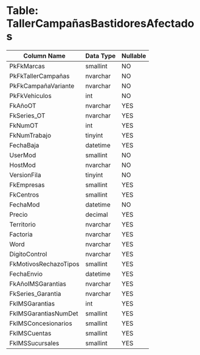# Table: TallerCampañasBastidoresAfectados

| Column Name | Data Type | Nullable |
|-------------|-----------|----------|
| PkFkMarcas | smallint | NO |
| PkFkTallerCampañas | nvarchar | NO |
| PkFkCampañaVariante | nvarchar | NO |
| PkFkVehiculos | int | NO |
| FkAñoOT | nvarchar | YES |
| FkSeries_OT | nvarchar | YES |
| FkNumOT | int | YES |
| FkNumTrabajo | tinyint | YES |
| FechaBaja | datetime | YES |
| UserMod | smallint | NO |
| HostMod | nvarchar | NO |
| VersionFila | tinyint | NO |
| FkEmpresas | smallint | YES |
| FkCentros | smallint | YES |
| FechaMod | datetime | NO |
| Precio | decimal | YES |
| Territorio | nvarchar | YES |
| Factoria | nvarchar | YES |
| Word | nvarchar | YES |
| DigitoControl | nvarchar | YES |
| FkMotivosRechazoTipos | smallint | YES |
| FechaEnvio | datetime | YES |
| FkAñoIMSGarantias | nvarchar | YES |
| FkSeries_Garantia | nvarchar | YES |
| FkIMSGarantias | int | YES |
| FkIMSGarantiasNumDet | smallint | YES |
| FkIMSConcesionarios | smallint | YES |
| FkIMSCuentas | smallint | YES |
| FkIMSSucursales | smallint | YES |
